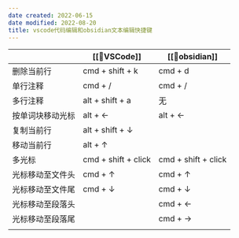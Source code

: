 ```yaml
---
date created: 2022-06-15
date modified: 2022-08-20
title: vscode代码编辑和obsidian文本编辑快捷键
---
```


| | [[🤖VSCode]] |[[🤖obsidian]] |
| ---------------- | ------------------- | ------------ |
| 删除当前行 | cmd + shift + k | cmd + d |
| 单行注释 | cmd + / | cmd + / |
| 多行注释 | alt + shift + a | 无 |
| 按单词块移动光标 | alt + ← | alt + ← |
| 复制当前行 | alt + shift + ↓ | |
| 移动当前行 | alt + ↑ | |
| 多光标 | cmd + shift + click | cmd + shift + click |
| 光标移动至文件头 | cmd + ↑ | cmd + ↑ |
| 光标移动至文件尾 | cmd + ↓ | cmd + ↓ |
| 光标移动至段落头 | | cmd + ← |
| 光标移动至段落尾 | | cmd + → |
| | | |
